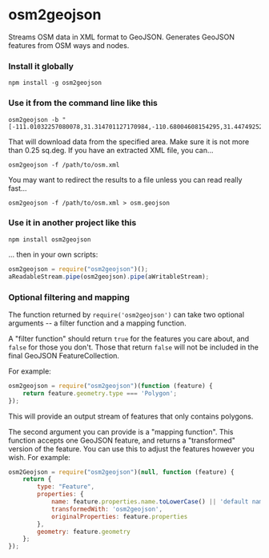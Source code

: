 osm2geojson
===========

Streams OSM data in XML format to GeoJSON. Generates GeoJSON features from OSM ways and nodes.

### Install it globally
```shell
npm install -g osm2geojson
```

### Use it from the command line like this
```shell
osm2geojson -b "[-111.01032257080078,31.314701127170984,-110.68004608154295,31.447492524518246]"
```
That will download data from the specified area. Make sure it is not more than 0.25 sq.deg. If you have an extracted XML file, you can...
```shell
osm2geojson -f /path/to/osm.xml
```
You may want to redirect the results to a file unless you can read really fast...
```shell
osm2geojson -f /path/to/osm.xml > osm.geojson
```

### Use it in another project like this
```
npm install osm2geojson
```
... then in your own scripts:
```javascript
osm2geojson = require("osm2geojson")();
aReadableStream.pipe(osm2geojson).pipe(aWritableStream);
```

### Optional filtering and mapping

The function returned by `require('osm2geojson')` can take two optional arguments -- a filter function and a mapping function.

A "filter function" should return `true` for the features you care about, and `false` for those you don't. Those that return `false` will not be included in the final GeoJSON FeatureCollection.

For example:
```javascript
osm2geojson = require("osm2geojson")(function (feature) {
    return feature.geometry.type === 'Polygon';
});
```
This will provide an output stream of features that only contains polygons.

The second argument you can provide is a "mapping function". This function accepts one GeoJSON feature, and returns a "transformed" version of the feature. You can use this to adjust the features however you wish. For example:
```javascript
osm2Geojson = require("osm2geojson")(null, function (feature) {
    return {
        type: "Feature",
        properties: {
            name: feature.properties.name.toLowerCase() || 'default name',
            transformedWith: 'osm2geojson',
            originalProperties: feature.properties
        },
        geometry: feature.geometry    
    };
});
```
